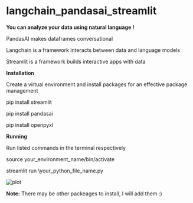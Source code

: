 # langchain_pandasai_streamlit

**You can analyze your data using natural language !**

PandasAI makes dataframes conversational

Langchain is a framework interacts between data and language models

Streamlit is a framework builds interactive apps with data

**Installation**

Create a virtual environment and install packages for an effective package management

pip install streamlit

pip install pandasai

pip install openpyxl

**Running**

Run listed commands in the terminal respectively


source your_environment_name/bin/activate

streamlit run \your_python_file_name.py

![plot]([http://url/to/img.png](https://github.com/fatma010/langchain_pandasai_streamlit/issues/1))

**Note:** There may be other packeages to install, I will add them :)


